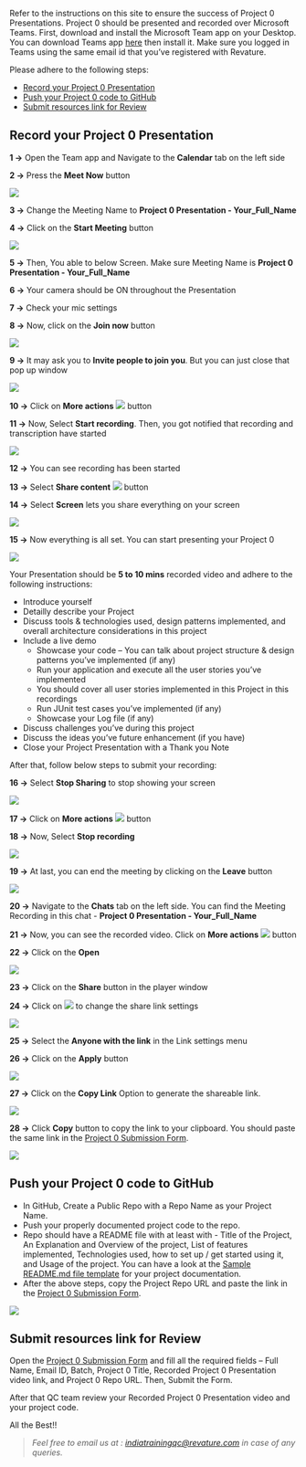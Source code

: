 Refer to the instructions on this site to ensure the success of Project 0 Presentations. Project 0 should be presented and recorded over Microsoft Teams. First, download and install the Microsoft Team app on your Desktop. You can download Teams app [here](https://www.microsoft.com/en-in/microsoft-teams/download-app) then install it. Make sure you logged in Teams using the same email id that you’ve registered with Revature. 

Please adhere to the following steps:
  - [Record your Project 0 Presentation](./index.md#record-your-project-0-presentation)
  - [Push your Project 0 code to GitHub](./index.md#push-your-project-0-code-to-github)
  - [Submit resources link for Review](./index.md#submit-resources-link-for-review)

## Record your Project 0 Presentation

**1 ->** Open the Team app and Navigate to the **Calendar** tab on the left side

**2 ->** Press the **Meet Now** button

![](./images/pic1.png)

**3 ->** Change the Meeting Name to **Project 0 Presentation - Your_Full_Name**

**4 ->** Click on the **Start Meeting** button

![](./images/pic2.png)

**5 ->** Then, You able to below Screen. Make sure Meeting Name is **Project 0 Presentation - Your_Full_Name**

**6 ->** Your camera should be ON throughout the Presentation 

**7 ->** Check your mic settings

**8 ->** Now, click on the **Join now** button

![](./images/pic3.png)

**9 ->** It may ask you to **Invite people to join you**. But you can just close that pop up window

![](./images/pic4.png)

**10 ->** Click on **More actions** ![](./images/moreactions.jpg) button

**11 ->** Now, Select **Start recording**. Then, you got notified that recording and transcription have started

![](./images/pic5.png)

**12 ->** You can see recording has been started 

**13 ->** Select **Share content** ![](./images/sharescreen.png) button 

**14 ->** Select **Screen** lets you share everything on your screen 

![](./images/pic6.png)

**15 ->** Now everything is all set. You can start presenting your Project 0 

![](./images/pic7.png)

Your Presentation should be **5 to 10 mins** recorded video and adhere to the following instructions: 

  - Introduce yourself  
  - Detailly describe your Project 
  - Discuss tools & technologies used, design patterns implemented, and overall architecture considerations in this project
  - Include a live demo 
    - Showcase your code – You can talk about project structure & design patterns you’ve implemented (if any) 
    - Run your application and execute all the user stories you’ve implemented 
    - You should cover all user stories implemented in this Project in this recordings 
    - Run JUnit test cases you’ve implemented (if any) 
    - Showcase your Log file (if any) 
  - Discuss challenges you’ve during this project 
  - Discuss the ideas you’ve future enhancement (if you have)
  - Close your Project Presentation with a Thank you Note

After that, follow below steps to submit your recording:

**16 ->** Select **Stop Sharing** to stop showing your screen

![](./images/pic8.png)

**17 ->** Click on **More actions** ![](./images/moreactions.jpg) button

**18 ->** Now, Select **Stop recording**

![](./images/pic9.png)

**19 ->** At last, you can end the meeting by clicking on the **Leave** button
 
![](./images/pic10.png)

**20 ->** Navigate to the **Chats** tab on the left side. You can find the Meeting Recording in this chat - **Project 0 Presentation -  Your_Full_Name**

**21 ->** Now, you can see the recorded video. Click on **More actions** ![](./images/moreactions.jpg) button

**22 ->** Click on the **Open**

![](./images/pic11.png)

**23 ->** Click on the **Share** button in the player window

**24 ->** Click on ![](./images/simple.png) to change the share link settings

![](./images/pic12.png) 

**25 ->** Select the **Anyone with the link** in the Link settings menu

**26 ->** Click on the **Apply** button 

![](./images/pic13.png)

**27 ->** Click on the **Copy Link** Option to generate the shareable link.

![](./images/pic14.png)

**28 ->** Click **Copy** button to copy the link to your clipboard. You should paste the same link in the [Project 0 Submission Form](https://forms.office.com/r/KNyE8qaezj).

![](./images/pic15.png)

## Push your Project 0 code to GitHub

- In GitHub, Create a Public Repo with a Repo Name as your Project Name. 
- Push your properly documented project code to the repo. 
- Repo should have a README file with at least with - Title of the Project, An Explanation and Overview of the project, List of features implemented, Technologies used, how to set up / get started using it, and Usage of the project. You can have a look at the [Sample README.md file template](https://github.com/PorkodiVenkatesh/PROJECT-NAME) for your project documentation. 
- After the above steps, copy the Project Repo URL and paste the link in the [Project 0 Submission Form](https://forms.office.com/r/KNyE8qaezj).

![](./images/GithubProjectUrl.png)

## Submit resources link for Review

Open the [Project 0 Submission Form](https://forms.office.com/r/KNyE8qaezj) and fill all the required fields – Full Name, Email ID, Batch, Project 0 Title, Recorded Project 0 Presentation video link, and Project 0 Repo URL. Then, Submit the Form. 

After that QC team review your Recorded Project 0 Presentation video and your project code.  

All the Best!! 

 
 > *Feel free to email us at : [indiatrainingqc@revature.com](mailto:indiatrainingqc@revature.com) in case of any queries.*

